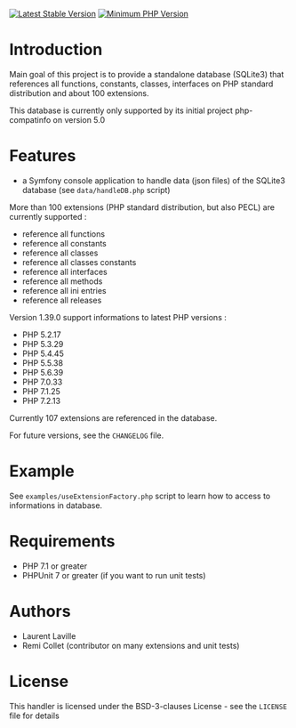 [![Latest Stable Version](https://img.shields.io/packagist/v/bartlett/php-compatinfo-db.svg?style=flat-square)](https://packagist.org/packages/bartlett/php-compatinfo-db)
[![Minimum PHP Version](https://img.shields.io/badge/php-%3E%3D%207.1-8892BF.svg?style=flat-square)](https://php.net/)

# Introduction

Main goal of this project is to provide a standalone database (SQLite3) that references
all functions, constants, classes, interfaces on PHP standard distribution and about 100 extensions.

This database is currently only supported by its initial project php-compatinfo on version 5.0

# Features

* a Symfony console application to handle data (json files) of the SQLite3 database (see `data/handleDB.php` script)

More than 100 extensions (PHP standard distribution, but also PECL) are currently supported :

* reference all functions
* reference all constants
* reference all classes
* reference all classes constants
* reference all interfaces
* reference all methods
* reference all ini entries
* reference all releases

Version 1.39.0 support informations to latest PHP versions :

* PHP 5.2.17
* PHP 5.3.29
* PHP 5.4.45
* PHP 5.5.38
* PHP 5.6.39
* PHP 7.0.33
* PHP 7.1.25
* PHP 7.2.13

Currently 107 extensions are referenced in the database.

For future versions, see the `CHANGELOG` file.

# Example

See `examples/useExtensionFactory.php` script to learn how to access to informations in database.

# Requirements

* PHP 7.1 or greater
* PHPUnit 7 or greater (if you want to run unit tests)

# Authors

* Laurent Laville
* Remi Collet (contributor on many extensions and unit tests)

# License

This handler is licensed under the BSD-3-clauses License - see the `LICENSE` file for details
